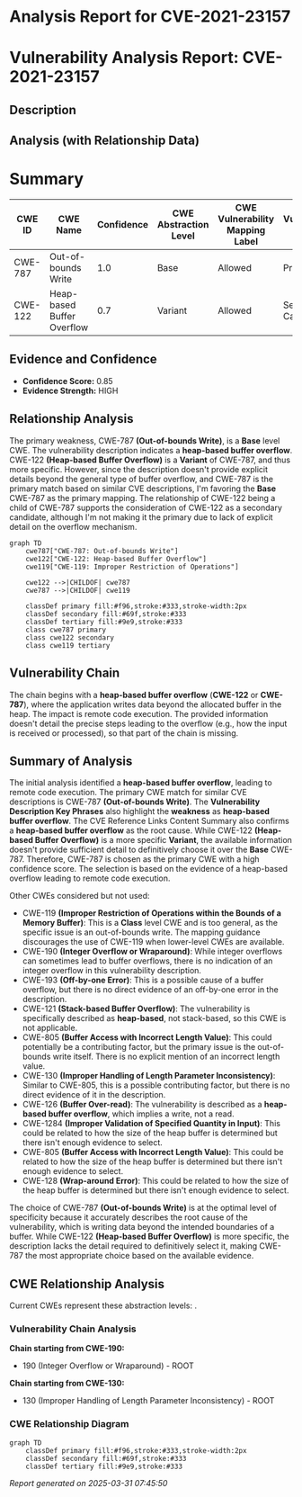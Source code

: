 # Analysis Report for CVE-2021-23157

# Vulnerability Analysis Report: CVE-2021-23157

## Description



## Analysis (with Relationship Data)

# Summary
| CWE ID | CWE Name | Confidence | CWE Abstraction Level | CWE Vulnerability Mapping Label | CWE-Vulnerability Mapping Notes |
|---|---|---|---|---|---|
| CWE-787 | Out-of-bounds Write | 1.0 | Base | Allowed | Primary CWE |
| CWE-122 | Heap-based Buffer Overflow | 0.7 | Variant | Allowed | Secondary Candidate |

## Evidence and Confidence

*   **Confidence Score:** 0.85
*   **Evidence Strength:** HIGH

## Relationship Analysis
The primary weakness, CWE-787 **(Out-of-bounds Write)**, is a **Base** level CWE. The vulnerability description indicates a **heap-based buffer overflow**. CWE-122 **(Heap-based Buffer Overflow)** is a **Variant** of CWE-787, and thus more specific. However, since the description doesn't provide explicit details beyond the general type of buffer overflow, and CWE-787 is the primary match based on similar CVE descriptions, I'm favoring the **Base** CWE-787 as the primary mapping. The relationship of CWE-122 being a child of CWE-787 supports the consideration of CWE-122 as a secondary candidate, although I'm not making it the primary due to lack of explicit detail on the overflow mechanism.

```mermaid
graph TD
    cwe787["CWE-787: Out-of-bounds Write"]
    cwe122["CWE-122: Heap-based Buffer Overflow"]
    cwe119["CWE-119: Improper Restriction of Operations"]
    
    cwe122 -->|CHILDOF| cwe787
    cwe787 -->|CHILDOF| cwe119

    classDef primary fill:#f96,stroke:#333,stroke-width:2px
    classDef secondary fill:#69f,stroke:#333
    classDef tertiary fill:#9e9,stroke:#333
    class cwe787 primary
    class cwe122 secondary
    class cwe119 tertiary
```

## Vulnerability Chain
The chain begins with a **heap-based buffer overflow** (**CWE-122** or **CWE-787**), where the application writes data beyond the allocated buffer in the heap. The impact is remote code execution. The provided information doesn't detail the precise steps leading to the overflow (e.g., how the input is received or processed), so that part of the chain is missing.

## Summary of Analysis
The initial analysis identified a **heap-based buffer overflow**, leading to remote code execution. The primary CWE match for similar CVE descriptions is CWE-787 **(Out-of-bounds Write)**. The **Vulnerability Description Key Phrases** also highlight the **weakness** as **heap-based buffer overflow**. The CVE Reference Links Content Summary also confirms a **heap-based buffer overflow** as the root cause. While CWE-122 **(Heap-based Buffer Overflow)** is a more specific **Variant**, the available information doesn't provide sufficient detail to definitively choose it over the **Base** CWE-787. Therefore, CWE-787 is chosen as the primary CWE with a high confidence score. The selection is based on the evidence of a heap-based overflow leading to remote code execution.

Other CWEs considered but not used:
*   CWE-119 **(Improper Restriction of Operations within the Bounds of a Memory Buffer)**: This is a **Class** level CWE and is too general, as the specific issue is an out-of-bounds write. The mapping guidance discourages the use of CWE-119 when lower-level CWEs are available.
*   CWE-190 **(Integer Overflow or Wraparound)**: While integer overflows can sometimes lead to buffer overflows, there is no indication of an integer overflow in this vulnerability description.
*   CWE-193 **(Off-by-one Error)**: This is a possible cause of a buffer overflow, but there is no direct evidence of an off-by-one error in the description.
*   CWE-121 **(Stack-based Buffer Overflow)**: The vulnerability is specifically described as **heap-based**, not stack-based, so this CWE is not applicable.
*   CWE-805 **(Buffer Access with Incorrect Length Value)**: This could potentially be a contributing factor, but the primary issue is the out-of-bounds write itself. There is no explicit mention of an incorrect length value.
*   CWE-130 **(Improper Handling of Length Parameter Inconsistency)**: Similar to CWE-805, this is a possible contributing factor, but there is no direct evidence of it in the description.
*   CWE-126 **(Buffer Over-read)**: The vulnerability is described as a **heap-based buffer overflow**, which implies a write, not a read.
* CWE-1284 **(Improper Validation of Specified Quantity in Input)**: This could be related to how the size of the heap buffer is determined but there isn't enough evidence to select.
* CWE-805 **(Buffer Access with Incorrect Length Value)**: This could be related to how the size of the heap buffer is determined but there isn't enough evidence to select.
* CWE-128 **(Wrap-around Error)**: This could be related to how the size of the heap buffer is determined but there isn't enough evidence to select.

The choice of CWE-787 **(Out-of-bounds Write)** is at the optimal level of specificity because it accurately describes the root cause of the vulnerability, which is writing data beyond the intended boundaries of a buffer. While CWE-122 **(Heap-based Buffer Overflow)** is more specific, the description lacks the detail required to definitively select it, making CWE-787 the most appropriate choice based on the available evidence.


## CWE Relationship Analysis

Current CWEs represent these abstraction levels: .


### Vulnerability Chain Analysis

**Chain starting from CWE-190:**
- 190 (Integer Overflow or Wraparound) - ROOT


**Chain starting from CWE-130:**
- 130 (Improper Handling of Length Parameter Inconsistency) - ROOT



### CWE Relationship Diagram

```mermaid
graph TD
    classDef primary fill:#f96,stroke:#333,stroke-width:2px
    classDef secondary fill:#69f,stroke:#333
    classDef tertiary fill:#9e9,stroke:#333
```



*Report generated on 2025-03-31 07:45:50*
